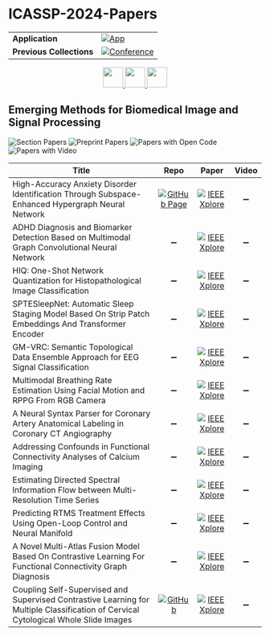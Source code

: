 # ICASSP-2024-Papers

<table>
    <tr>
        <td><strong>Application</strong></td>
        <td>
            <a href="https://huggingface.co/spaces/DmitryRyumin/NewEraAI-Papers" style="float:left;">
                <img src="https://img.shields.io/badge/🤗-NewEraAI--Papers-FFD21F.svg" alt="App" />
            </a>
        </td>
    </tr>
    <tr>
        <td><strong>Previous Collections</strong></td>
        <td>
            <a href="https://github.com/DmitryRyumin/ICASSP-2023-24-Papers/blob/main/README_2023.md">
                <img src="http://img.shields.io/badge/ICASSP-2023-0073AE.svg" alt="Conference">
            </a>
        </td>
    </tr>
</table>

<div align="center">
    <a href="https://github.com/DmitryRyumin/ICASSP-2023-24-Papers/blob/main/sections/2024/main/SPTM-P5.md">
        <img src="https://cdn.jsdelivr.net/gh/DmitryRyumin/NewEraAI-Papers@main/images/left.svg" width="40" alt="" />
    </a>
    <a href="https://github.com/DmitryRyumin/ICASSP-2023-24-Papers/">
        <img src="https://cdn.jsdelivr.net/gh/DmitryRyumin/NewEraAI-Papers@main/images/home.svg" width="40" alt="" />
    </a>
    <a href="https://github.com/DmitryRyumin/ICASSP-2023-24-Papers/blob/main/sections/2024/main/SLP-L7.md">
        <img src="https://cdn.jsdelivr.net/gh/DmitryRyumin/NewEraAI-Papers@main/images/right.svg" width="40" alt="" />
    </a>
</div>

## Emerging Methods for Biomedical Image and Signal Processing

![Section Papers](https://img.shields.io/badge/Section%20Papers-12-42BA16) ![Preprint Papers](https://img.shields.io/badge/Preprint%20Papers-0-b31b1b) ![Papers with Open Code](https://img.shields.io/badge/Papers%20with%20Open%20Code-1-1D7FBF) ![Papers with Video](https://img.shields.io/badge/Papers%20with%20Video-0-FF0000)

| **Title** | **Repo** | **Paper** | **Video** |
|-----------|:--------:|:---------:|:---------:|
| High-Accuracy Anxiety Disorder Identification Through Subspace-Enhanced Hypergraph Neural Network | [![GitHub Page](https://img.shields.io/badge/GitHub-Page-159957.svg)](https://github.com/BiolabHHU) | [![IEEE Xplore](https://img.shields.io/badge/IEEE-10446508-E4A42C.svg)](https://ieeexplore.ieee.org/document/10446508) | :heavy_minus_sign: |
| ADHD Diagnosis and Biomarker Detection Based on Multimodal Graph Convolutional Neural Network | :heavy_minus_sign: | [![IEEE Xplore](https://img.shields.io/badge/IEEE-10446345-E4A42C.svg)](https://ieeexplore.ieee.org/document/10446345) | :heavy_minus_sign: |
| HIQ: One-Shot Network Quantization for Histopathological Image Classification | :heavy_minus_sign: | [![IEEE Xplore](https://img.shields.io/badge/IEEE-10448472-E4A42C.svg)](https://ieeexplore.ieee.org/document/10448472) | :heavy_minus_sign: |
| SPTESleepNet: Automatic Sleep Staging Model Based On Strip Patch Embeddings And Transformer Encoder | :heavy_minus_sign: | [![IEEE Xplore](https://img.shields.io/badge/IEEE-10446216-E4A42C.svg)](https://ieeexplore.ieee.org/document/10446216) | :heavy_minus_sign: |
| GM-VRC: Semantic Topological Data Ensemble Approach for EEG Signal Classification | :heavy_minus_sign: | [![IEEE Xplore](https://img.shields.io/badge/IEEE-10446927-E4A42C.svg)](https://ieeexplore.ieee.org/document/10446927) | :heavy_minus_sign: |
| Multimodal Breathing Rate Estimation Using Facial Motion and RPPG From RGB Camera | :heavy_minus_sign: | [![IEEE Xplore](https://img.shields.io/badge/IEEE-10446086-E4A42C.svg)](https://ieeexplore.ieee.org/document/10446086) | :heavy_minus_sign: |
| A Neural Syntax Parser for Coronary Artery Anatomical Labeling in Coronary CT Angiography | :heavy_minus_sign: | [![IEEE Xplore](https://img.shields.io/badge/IEEE-10448334-E4A42C.svg)](https://ieeexplore.ieee.org/document/10448334) | :heavy_minus_sign: |
| Addressing Confounds in Functional Connectivity Analyses of Calcium Imaging | :heavy_minus_sign: | [![IEEE Xplore](https://img.shields.io/badge/IEEE-10447836-E4A42C.svg)](https://ieeexplore.ieee.org/document/10447836) | :heavy_minus_sign: |
| Estimating Directed Spectral Information Flow between Multi-Resolution Time Series | :heavy_minus_sign: | [![IEEE Xplore](https://img.shields.io/badge/IEEE-10446801-E4A42C.svg)](https://ieeexplore.ieee.org/document/10446801) | :heavy_minus_sign: |
| Predicting RTMS Treatment Effects Using Open-Loop Control and Neural Manifold | :heavy_minus_sign: | [![IEEE Xplore](https://img.shields.io/badge/IEEE-10448375-E4A42C.svg)](https://ieeexplore.ieee.org/document/10448375) | :heavy_minus_sign: |
| A Novel Multi-Atlas Fusion Model Based On Contrastive Learning For Functional Connectivity Graph Diagnosis | :heavy_minus_sign: | [![IEEE Xplore](https://img.shields.io/badge/IEEE-10446691-E4A42C.svg)](https://ieeexplore.ieee.org/document/10446691) | :heavy_minus_sign: |
| Coupling Self-Supervised and Supervised Contrastive Learning for Multiple Classification of Cervical Cytological Whole Slide Images | [![GitHub](https://img.shields.io/github/stars/jinxixiang/low_rank_wsi?style=flat)](https://github.com/jinxixiang/low_rank_wsi) | [![IEEE Xplore](https://img.shields.io/badge/IEEE-10446708-E4A42C.svg)](https://ieeexplore.ieee.org/document/10446708) | :heavy_minus_sign: |